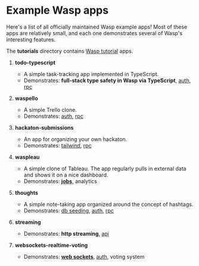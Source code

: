 Example Wasp apps
=================

Here's a list of all officially maintained Wasp example apps!
Most of these apps are relatively small, and each one demonstrates several of Wasp's interesting features.

The **tutorials** directory contains [Wasp tutorial](https://wasp-lang.dev/docs/tutorial/create) apps.

1. **todo-typescript**
    - A simple task-tracking app implemented in TypeScript.
    - Demonstrates: **full-stack type safety in Wasp via TypeScript**, [auth](https://wasp-lang.dev/docs/auth/overview), [rpc](https://wasp-lang.dev/docs/data-model/operations/overview)

1. **waspello**
    - A simple Trello clone.
    - Demonstrates: [auth](https://wasp-lang.dev/docs/auth/overview), [rpc](https://wasp-lang.dev/docs/data-model/operations/overview)

1. **hackaton-submissions**
    - An app for organizing your own hackaton.
    - Demonstrates: [tailwind](https://wasp-lang.dev/docs/project/css-frameworks#tailwind), [rpc](https://wasp-lang.dev/docs/data-model/operations/overview)

1. **waspleau**
    - A simple clone of Tableau. The app regularly pulls in external data and shows it on a nice dashboard.
    - Demonstrates: **[jobs](https://wasp-lang.dev/docs/advanced/jobs)**, analytics

1. **thoughts**
    - A simple note-taking app organized around the concept of hashtags.
    - Demonstrates: [db seeding](https://wasp-lang.dev/docs/data-model/backends#seeding-the-database), [auth](https://wasp-lang.dev/docs/auth/overview), [rpc](https://wasp-lang.dev/docs/data-model/operations/overview)

1. **streaming**
    - Demonstrates: **http streaming**, [api](https://wasp-lang.dev/docs/advanced/apis)

1. **websockets-realtime-voting**
    - Demonstrates: **[web sockets](https://wasp-lang.dev/docs/advanced/web-sockets)**, [auth](https://wasp-lang.dev/docs/auth/overview), voting system
